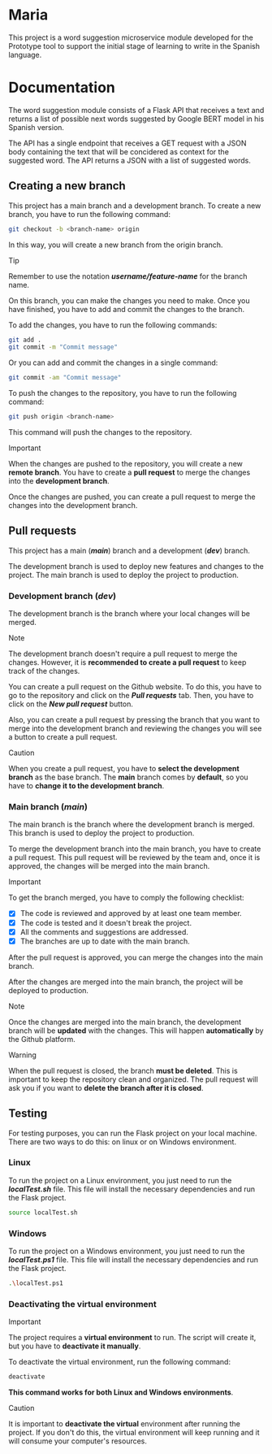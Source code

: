 # Maria

This project is a word suggestion microservice module developed for the Prototype tool to support the initial stage of learning to write in the Spanish language.

# Documentation

The word suggestion module consists of a Flask API that receives a text and returns a list of possible next words suggested by Google BERT model in his Spanish version. 

The API has a single endpoint that receives a GET request with a JSON body containing the text that will be concidered as context for the suggested word. The API returns a JSON with a list of suggested words.

## Creating a new branch

This project has a main branch and a development branch. To create a new branch, you have to run the following command:

```bash
git checkout -b <branch-name> origin
```

In this way, you will create a new branch from the origin branch.

> [!TIP]
> Remember to use the notation ***username/feature-name*** for the branch name.

On this branch, you can make the changes you need to make. Once you have finished, you have to add and commit the changes to the branch.

To add the changes, you have to run the following commands:

```bash
git add .
git commit -m "Commit message"
```

Or you can add and commit the changes in a single command:

```bash
git commit -am "Commit message"
```

To push the changes to the repository, you have to run the following command:

```bash
git push origin <branch-name>
```

This command will push the changes to the repository. 

> [!IMPORTANT]
> When the changes are pushed to the repository, you will create a new **remote branch**. You have to create a **pull request** to merge the changes into the **development branch**.

Once the changes are pushed, you can create a pull request to merge the changes into the development branch.

## Pull requests

This project has a main (***main***) branch and a development (***dev***) branch.

The development branch is used to deploy new features and changes to the project. The main branch is used to deploy the project to production.

### Development branch (***dev***)

The development branch is the branch where your local changes will be merged. 

> [!NOTE]
> The development branch doesn't require a pull request to merge the changes. However, it is **recommended to create a pull request** to keep track of the changes.

You can create a pull request on the Github website. To do this, you have to go to the repository and click on the ***Pull requests*** tab. Then, you have to click on the ***New pull request*** button.

Also, you can create a pull request by pressing the branch that you want to merge into the development branch and reviewing the changes you will see a button to create a pull request.

> [!CAUTION]
> When you create a pull request, you have to **select the development branch** as the base branch. The **main** branch comes by **default**, so you have to **change it to the development branch**.

### Main branch (***main***)

The main branch is the branch where the development branch is merged. This branch is used to deploy the project to production.

To merge the development branch into the main branch, you have to create a pull request. This pull request will be reviewed by the team and, once it is approved, the changes will be merged into the main branch.

> [!IMPORTANT]
> To get the branch merged, you have to comply the following checklist:
> - [x] The code is reviewed and approved by at least one team member.
> - [x] The code is tested and it doesn't break the project.
> - [x] All the comments and suggestions are addressed.
> - [x] The branches are up to date with the main branch.

After the pull request is approved, you can merge the changes into the main branch.

After the changes are merged into the main branch, the project will be deployed to production.

> [!NOTE]
> Once the changes are merged into the main branch, the development branch will be **updated** with the changes. This will happen **automatically** by the Github platform.

> [!WARNING]
> When the pull request is closed, the branch **must be deleted**. This is important to keep the repository clean and organized. The pull request will ask you if you want to **delete the branch after it is closed**.

## Testing

For testing purposes, you can run the Flask project on your local machine. There are two ways to do this: on linux or on Windows environment.

### Linux

To run the project on a Linux environment, you just need to run the ***localTest.sh*** file. This file will install the necessary dependencies and run the Flask project.

```bash
source localTest.sh
```
### Windows

To run the project on a Windows environment, you just need to run the ***localTest.ps1*** file. This file will install the necessary dependencies and run the Flask project.

```bash
.\localTest.ps1
```

### Deactivating the virtual environment

> [!IMPORTANT]
> The project requires a **virtual environment** to run. The script will create it, but you have to **deactivate it manually**.
>
> To deactivate the virtual environment, run the following command:
> ```bash
> deactivate
> ```
> **This command works for both Linux and Windows environments**.

> [!CAUTION]
> It is important to **deactivate the virtual** environment after running the project. If you don't do this, the virtual environment will keep running and it will consume your computer's resources.
